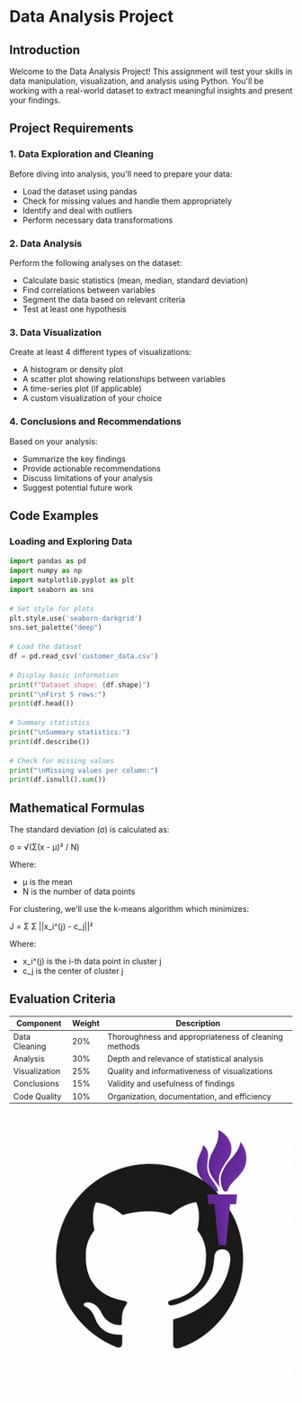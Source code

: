 # Data Analysis Project

## Introduction

Welcome to the Data Analysis Project! This assignment will test your skills in data manipulation, visualization, and analysis using Python. You'll be working with a real-world dataset to extract meaningful insights and present your findings.

## Project Requirements

### 1. Data Exploration and Cleaning

Before diving into analysis, you'll need to prepare your data:

- Load the dataset using pandas
- Check for missing values and handle them appropriately
- Identify and deal with outliers
- Perform necessary data transformations

### 2. Data Analysis

Perform the following analyses on the dataset:

- Calculate basic statistics (mean, median, standard deviation)
- Find correlations between variables
- Segment the data based on relevant criteria
- Test at least one hypothesis

### 3. Data Visualization

Create at least 4 different types of visualizations:

- A histogram or density plot
- A scatter plot showing relationships between variables
- A time-series plot (if applicable)
- A custom visualization of your choice

### 4. Conclusions and Recommendations

Based on your analysis:

- Summarize the key findings
- Provide actionable recommendations
- Discuss limitations of your analysis
- Suggest potential future work

## Code Examples

### Loading and Exploring Data

```python
import pandas as pd
import numpy as np
import matplotlib.pyplot as plt
import seaborn as sns

# Set style for plots
plt.style.use('seaborn-darkgrid')
sns.set_palette("deep")

# Load the dataset
df = pd.read_csv('customer_data.csv')

# Display basic information
print(f"Dataset shape: {df.shape}")
print("\nFirst 5 rows:")
print(df.head())

# Summary statistics
print("\nSummary statistics:")
print(df.describe())

# Check for missing values
print("\nMissing values per column:")
print(df.isnull().sum())
```


## Mathematical Formulas

The standard deviation (σ) is calculated as:

σ = √(Σ(x - μ)² / N)

Where:
- μ is the mean
- N is the number of data points

For clustering, we'll use the k-means algorithm which minimizes:

J = Σ Σ ||x_i^(j) - c_j||²

Where:
- x_i^(j) is the i-th data point in cluster j
- c_j is the center of cluster j


## Evaluation Criteria

| Component | Weight | Description |
|-----------|--------|-------------|
| Data Cleaning | 20% | Thoroughness and appropriateness of cleaning methods |
| Analysis | 30% | Depth and relevance of statistical analysis |
| Visualization | 25% | Quality and informativeness of visualizations |
| Conclusions | 15% | Validity and usefulness of findings |
| Code Quality | 10% | Organization, documentation, and efficiency |


![Data Analysis Process](./test_img.png)
